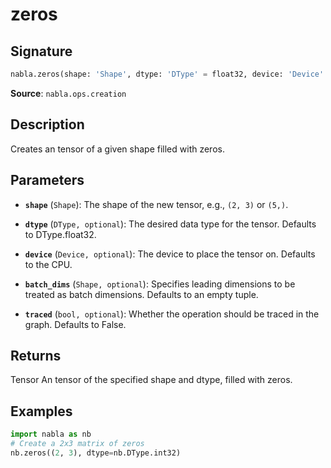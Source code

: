 # zeros

## Signature

```python
nabla.zeros(shape: 'Shape', dtype: 'DType' = float32, device: 'Device' = Device(type=cpu,id=0), batch_dims: 'Shape' = (), traced: 'bool' = False) -> 'Tensor'
```

**Source**: `nabla.ops.creation`

## Description

Creates an tensor of a given shape filled with zeros.

## Parameters

- **`shape`** (`Shape`): The shape of the new tensor, e.g., `(2, 3)` or `(5,)`.

- **`dtype`** (`DType, optional`): The desired data type for the tensor. Defaults to DType.float32.

- **`device`** (`Device, optional`): The device to place the tensor on. Defaults to the CPU.

- **`batch_dims`** (`Shape, optional`): Specifies leading dimensions to be treated as batch dimensions. Defaults to an empty tuple.

- **`traced`** (`bool, optional`): Whether the operation should be traced in the graph. Defaults to False.

## Returns

Tensor
    An tensor of the specified shape and dtype, filled with zeros.

## Examples

```python
import nabla as nb
# Create a 2x3 matrix of zeros
nb.zeros((2, 3), dtype=nb.DType.int32)
```
